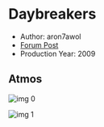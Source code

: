 # Daybreakers

* Author: aron7awol
* [Forum Post](https://www.avsforum.com/threads/bass-eq-for-filtered-movies.2995212/post-58514402)
* Production Year: 2009

## Atmos

![img 0](https://i.imgur.com/cy52C96.jpg)

![img 1](https://i.imgur.com/pyjUHZ2.png)

